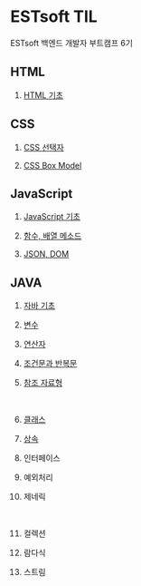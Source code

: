 # ESTsoft TIL
ESTsoft 백엔드 개발자 부트캠프 6기

## HTML

1. [HTML 기초](https://github.com/zeonzyeon/estsoft_TIL/blob/main/html/html_240807.md)

## CSS

1. [CSS 선택자](https://github.com/zeonzyeon/estsoft_TIL/blob/main/css/css_240808.md)

2. [CSS Box Model](https://github.com/zeonzyeon/estsoft_TIL/blob/main/css/css_240809.md)

## JavaScript

1. [JavaScript 기초](https://github.com/zeonzyeon/estsoft_TIL/blob/main/javascript/js_240812.md)

2. [함수, 배열 메소드](https://github.com/zeonzyeon/estsoft_TIL/blob/main/javascript/js_240813.md)

3. [JSON, DOM](https://github.com/zeonzyeon/estsoft_TIL/blob/main/javascript/js_240814.md)

## JAVA

1. [자바 기초](https://github.com/zeonzyeon/estsoft_TIL/blob/main/java/java_240830.md)

2. [변수](https://github.com/zeonzyeon/estsoft_TIL/blob/main/java/java_240902.md)

3. [연산자](https://github.com/zeonzyeon/estsoft_TIL/blob/main/java/java_240903.md)

4. [조건문과 반복문](https://github.com/zeonzyeon/estsoft_TIL/blob/main/java/java_240904.md)

5. [참조 자료형](https://github.com/zeonzyeon/estsoft_TIL/blob/main/java/java_240905.md)

<br>

6. [클래스](https://github.com/zeonzyeon/estsoft_TIL/blob/main/java/java_240906.md)

7. [상속](https://github.com/zeonzyeon/estsoft_TIL/blob/main/java/java_240909.md)

8. 인터페이스

9. 예외처리

10. 제네릭

<br>

11. 컬렉션

12. 람다식

13. 스트림